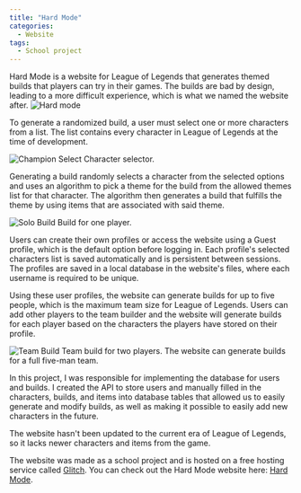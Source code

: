 ```yaml
---
title: "Hard Mode"
categories:
  - Website
tags:
  - School project
---
```


Hard Mode is a website for League of Legends that generates themed builds that players can try in their games. The builds are bad by design, leading to a more difficult experience, which is what we named the website after.
![Hard mode]({{site.url}}{{site.baseurl}}/assets/images/hard-mode.png)

To generate a randomized build, a user must select one or more characters from a list. The list contains every character in League of Legends at the time of development.

![Champion Select]({{site.url}}{{site.baseurl}}/assets/images/champ-list.png)
Character selector.

Generating a build randomly selects a character from the selected options and uses an algorithm to pick a theme for the build from the allowed themes list for that character. The algorithm then generates a build that fulfills the theme by using items that are associated with said theme.

![Solo Build]({{site.url}}{{site.baseurl}}/assets/images/solo-queue.png)
Build for one player.

Users can create their own profiles or access the website using a Guest profile, which is the default option before logging in. Each profile's selected characters list is saved automatically and is persistent between sessions. The profiles are saved in a local database in the website's files, where each username is required to be unique.

Using these user profiles, the website can generate builds for up to five people, which is the maximum team size for League of Legends. Users can add other players to the team builder and the website will generate builds for each player based on the characters the players have stored on their profile.

![Team Build]({{site.url}}{{site.baseurl}}/assets/images/five-man.png)
Team build for two players. The website can generate builds for a full five-man team.

In this project, I was responsible for implementing the database for users and builds. I created the API to store users and manually filled in the characters, builds, and items into database tables that allowed us to easily generate and modify builds, as well as making it possible to easily add new characters in the future.

The website hasn't been updated to the current era of League of Legends, so it lacks newer characters and items from the game.

The website was made as a school project and is hosted on a free hosting service called [Glitch][glitch]. You can check out the Hard Mode website here: [Hard Mode][website].

[glitch]: https://glitch.com/
[website]: https://hardmodeproject.glitch.me/
